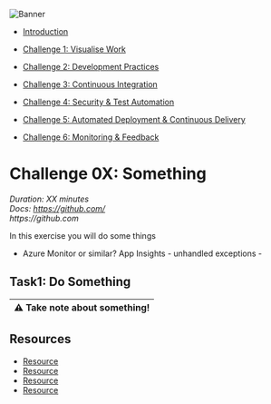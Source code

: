 ![Banner](../../Resources/Banner.png)

<!--- - Introduction--->
- [Introduction](../)
<!--- - Challenge 1: Visualise Work--->
- [Challenge 1: Visualise Work](content/01_visualise_work)
<!--- - Challenge 2: Development Practices--->
- [Challenge 2: Development Practices](content/02_development_practices)
<!--- - Challenge 3: Continuous Integration--->
- [Challenge 3: Continuous Integration](content/03_continuous_integration)
<!--- - Challenge 4: Security & Test Automation--->
- [Challenge 4: Security & Test Automation](content/04_security_and_test_automation)
<!--- - Challenge 5: Automated Deployment & Continuous Delivery--->
- [Challenge 5: Automated Deployment & Continuous Delivery](content/05_automated_deployment)
<!--- - Challenge 6: Monitoring & Feedback--->
- [Challenge 6: Monitoring & Feedback](content/06_monitoring_and_feedback)

# Challenge 0X: Something  
_Duration: XX minutes_  
_Docs: https://github.com/_  
_https://github.com_  

In this exercise you will do some things

- Azure Monitor or similar?
App Insights - unhandled exceptions - 

## Task1: Do Something

| :warning: Take note about something! |
| --- |

## Resources

- [Resource](https://github.com)
- [Resource](https://github.com)
- [Resource](https://github.com)
- [Resource](https://github.com)
